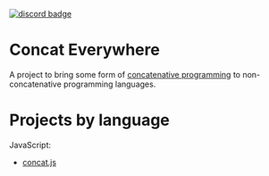 [![discord badge](https://img.shields.io/discord/1150472957093744721?logo=discord)](https://discord.gg/pwrVPJJMfZ)

# Concat Everywhere

A project to bring some form of [concatenative programming](https://concatenative.org)
to non-concatenative programming languages.

# Projects by language

JavaScript:

* [concat.js](https://github.com/concat-everywhere/concat.js)
